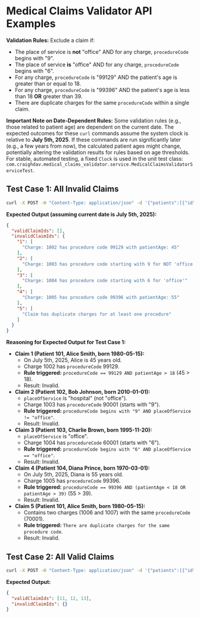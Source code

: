 # Medical Claims Validator API Examples

**Validation Rules:**
Exclude a claim if:
- The place of service is **not** "office" AND for any charge, `procedureCode` begins with "9".
- The place of service **is** "office" AND for any charge, `procedureCode` begins with "6".
- For any charge, `procedureCode` is "99129" AND the patient's age is greater than or equal to 18.
- For any charge, `procedureCode` is "99396" AND the patient's age is less than 18 **OR** greater than 39.
- There are duplicate charges for the same `procedureCode` within a single claim.

**Important Note on Date-Dependent Rules:**
Some validation rules (e.g., those related to patient age) are dependent on the current date. The expected outcomes for these `curl` commands assume the system clock is relative to **July 5th, 2025**. If these commands are run significantly later (e.g., a few years from now), the calculated patient ages might change, potentially altering the validation results for rules based on age thresholds. For stable, automated testing, a fixed `Clock` is used in the unit test class: `com.craighdav.medical_claims_validator.service.MedicalClaimsValidatorServiceTest`.

## Test Case 1: All Invalid Claims

```bash
curl -X POST -H "Content-Type: application/json" -d '{"patients":[{"id":101,"firstName":"Alice","lastName":"Smith","birthDate":"1980-05-15"},{"id":102,"firstName":"Bob","lastName":"Johnson","birthDate":"2010-01-01"},{"id":103,"firstName":"Charlie","lastName":"Brown","birthDate":"1995-11-20"},{"id":104,"firstName":"Diana","lastName":"Prince","birthDate":"1970-03-01"}],"claims":[{"id":1,"patientId":101,"serviceDate":"2024-06-01","placeOfService":"office"},{"id":2,"patientId":102,"serviceDate":"2024-06-05","placeOfService":"hospital"},{"id":3,"patientId":103,"serviceDate":"2024-06-10","placeOfService":"office"},{"id":4,"patientId":104,"serviceDate":"2024-06-15","placeOfService":"office"},{"id":5,"patientId":101,"serviceDate":"2024-06-20","placeOfService":"office"}],"charges":[{"id":1001,"claimId":1,"procedureCode":12345,"amount":100},{"id":1002,"claimId":1,"procedureCode":99129,"amount":200},{"id":1003,"claimId":2,"procedureCode":90001,"amount":300},{"id":1004,"claimId":3,"procedureCode":60001,"amount":150},{"id":1005,"claimId":4,"procedureCode":99396,"amount":250},{"id":1006,"claimId":5,"procedureCode":70001,"amount":50},{"id":1007,"claimId":5,"procedureCode":70001,"amount":50}]}' http://localhost:8080/validateClaims
```

**Expected Output (assuming current date is July 5th, 2025):**
```json
{
  "validClaimIds": [],
  "invalidClaimIds": {
    "1": [
      "Charge: 1002 has procedure code 99129 with patientAge: 45"
    ],
    "2": [
      "Charge: 1003 has procedure code starting with 9 for NOT 'office'"
    ],
    "3": [
      "Charge: 1004 has procedure code starting with 6 for 'office'"
    ],
    "4": [
      "Charge: 1005 has procedure code 99396 with patientAge: 55"
    ],
    "5": [
      "Claim has duplicate charges for at least one procedure"
    ]
  }
}
```

**Reasoning for Expected Output for Test Case 1:**

* **Claim 1 (Patient 101, Alice Smith, born 1980-05-15):**
    * On July 5th, 2025, Alice is 45 years old.
    * Charge 1002 has `procedureCode` 99129.
    * **Rule triggered:** `procedureCode == 99129 AND patientAge > 18` (45 > 18).
    * Result: Invalid.
* **Claim 2 (Patient 102, Bob Johnson, born 2010-01-01):**
    * `placeOfService` is "hospital" (not "office").
    * Charge 1003 has `procedureCode` 90001 (starts with "9").
    * **Rule triggered:** `procedureCode begins with "9" AND placeOfService != "office"`.
    * Result: Invalid.
* **Claim 3 (Patient 103, Charlie Brown, born 1995-11-20):**
    * `placeOfService` is "office".
    * Charge 1004 has `procedureCode` 60001 (starts with "6").
    * **Rule triggered:** `procedureCode begins with "6" AND placeOfService == "office"`.
    * Result: Invalid.
* **Claim 4 (Patient 104, Diana Prince, born 1970-03-01):**
    * On July 5th, 2025, Diana is 55 years old.
    * Charge 1005 has `procedureCode` 99396.
    * **Rule triggered:** `procedureCode == 99396 AND (patientAge < 18 OR patientAge > 39)` (55 > 39).
    * Result: Invalid.
* **Claim 5 (Patient 101, Alice Smith, born 1980-05-15):**
    * Contains two charges (1006 and 1007) with the same `procedureCode` (70001).
    * **Rule triggered:** `There are duplicate charges for the same procedure code`.
    * Result: Invalid.
    
## Test Case 2: All Valid Claims

```bash
curl -X POST -H "Content-Type: application/json" -d '{"patients":[{"id":201,"firstName":"Valid","lastName":"Adult","birthDate":"1990-01-01"},{"id":202,"firstName":"Valid","lastName":"Teen","birthDate":"2008-03-01"},{"id":203,"firstName":"Valid","lastName":"Senior","birthDate":"1960-07-01"}],"claims":[{"id":11,"patientId":201,"serviceDate":"2025-01-10","placeOfService":"office"},{"id":12,"patientId":202,"serviceDate":"2025-02-15","placeOfService":"clinic"},{"id":13,"patientId":203,"serviceDate":"2025-03-20","placeOfService":"hospital"}],"charges":[{"id":2001,"claimId":11,"procedureCode":10001,"amount":100},{"id":2002,"claimId":11,"procedureCode":50001,"amount":150},{"id":2003,"claimId":12,"procedureCode":80001,"amount":200},{"id":2004,"claimId":12,"procedureCode":70001,"amount":250},{"id":2005,"claimId":13,"procedureCode":60001,"amount":300},{"id":2006,"claimId":13,"procedureCode":80001,"amount":350}]}' http://localhost:8080/validateClaims
```

**Expected Output:**
```json
{
  "validClaimIds": [11, 12, 13],
  "invalidClaimIds": {}
}
```
    
    
